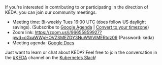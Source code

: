 If you're interested in contributing to or participating in the direction of KEDA, you can join our community meetings.

* Meeting time: Bi-weekly Tues 16:00 UTC (does follow US daylight savings). (Subscribe to [Google Agenda](https://calendar.google.com/calendar?cid=bjE0bjJtNWM0MHVmam1ob2ExcTgwdXVkOThAZ3JvdXAuY2FsZW5kYXIuZ29vZ2xlLmNvbQ) | [Convert to your timezone](https://dateful.com/time-zone-converter?t=04:00%20pm&tz=UTC))
* Zoom link: https://zoom.us/j/96655859927?pwd=cGxaWWpHOVZSMEZDY3NuWWVIMERtdz09 (Password: keda)
* Meeting agenda: [Google Docs](https://docs.google.com/document/d/1zdwD6j86GxcCe5S5ay9suCO77WPrEDnKSfuaI24EwM4/edit?usp=sharing)

Just want to learn or chat about KEDA? Feel free to join the conversation in the [#KEDA](https://kubernetes.slack.com/messages/CKZJ36A5D) channel on the [Kubernetes Slack](https://slack.k8s.io)!
